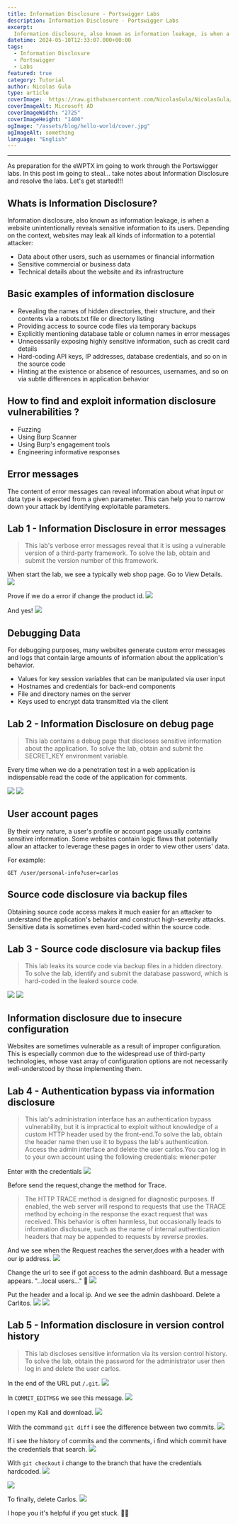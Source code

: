 ```yaml
---
title: Information Disclosure - Portswigger Labs
description: Information Disclosure - Portswigger Labs
excerpt:
  Information disclosure, also known as information leakage, is when a website unintentionally reveals sensitive information to its users. 
datetime: 2024-05-10T12:33:07.000+00:00
tags:
  - Information Disclosure
  - Portswigger
  - Labs
featured: true
category: Tutorial
author: Nicolas Gula
type: article
coverImage:  https://raw.githubusercontent.com/NicolasGula/NicolasGula/master/public/images/photos/Designer.png
coverImageAlt: Microsoft AD
coverImageWidth: "2725"
coverImageHeight: "1400"
ogImage: "/assets/blog/hello-world/cover.jpg"
ogImageAlt: something
language: "English"
---
```

----

As preparation for the eWPTX im going to work through the Portswigger labs. In this post im going to steal... take notes about Information Disclosure and resolve the labs. Let's get started!!!

## Whats is Information Disclosure?

Information disclosure, also known as information leakage, is when a website unintentionally reveals sensitive information to its users. Depending on the context, websites may leak all kinds of information to a potential attacker:
- Data about other users, such as usernames or financial information
- Sensitive commercial or business data
- Technical details about the website and its infrastructure

## Basic examples of information disclosure


- Revealing the names of hidden directories, their structure, and their contents via a robots.txt file or directory listing
- Providing access to source code files via temporary backups
- Explicitly mentioning database table or column names in error messages
- Unnecessarily exposing highly sensitive information, such as credit card details
- Hard-coding API keys, IP addresses, database credentials, and so on in the source code
- Hinting at the existence or absence of resources, usernames, and so on via subtle differences in application behavior

## How to find and exploit information disclosure vulnerabilities ?

- Fuzzing
- Using Burp Scanner
- Using Burp's engagement tools
- Engineering informative responses

## Error messages

The content of error messages can reveal information about what input or data type is expected from a given parameter. This can help you to narrow down your attack by identifying exploitable parameters.

## Lab 1 - Information Disclosure in error messages

>This lab's verbose error messages reveal that it is using a vulnerable version of a third-party framework. To solve the lab, obtain and submit the version number of this framework. 

When start the lab, we see a typically web shop page. Go to View Details.
![](https://raw.githubusercontent.com/NicolasGula/NicolasGula/master/public/images/photos/id/l1/2024-05-09_23-19.png)

Prove if we do a error if change the product id.
![](https://raw.githubusercontent.com/NicolasGula/NicolasGula/master/public/images/photos/id/l1/2.png)

And yes!
![](https://raw.githubusercontent.com/NicolasGula/NicolasGula/master/public/images/photos/id/l1/3.png)

## Debugging Data

For debugging purposes, many websites generate custom error messages and logs that contain large amounts of information about the application's behavior. 

- Values for key session variables that can be manipulated via user input
- Hostnames and credentials for back-end components
- File and directory names on the server
- Keys used to encrypt data transmitted via the client

## Lab 2 - Information Disclosure on debug page

> This lab contains a debug page that discloses sensitive information about the application. To solve the lab, obtain and submit the SECRET_KEY environment variable.

Every time when we do a penetration test in a web application is indispensable read the code of the application for comments.

![](https://raw.githubusercontent.com/NicolasGula/NicolasGula/master/public/images/photos/id/l2/1.png)
![](https://raw.githubusercontent.com/NicolasGula/NicolasGula/master/public/images/photos/id/l2/2.png)

## User account pages

By their very nature, a user's profile or account page usually contains sensitive information.
Some websites contain logic flaws that potentially allow an attacker to leverage these pages in order to view other users' data. 

For example:
```
GET /user/personal-info?user=carlos
```

## Source code disclosure via backup files

Obtaining source code access makes it much easier for an attacker to understand the application's behavior and construct high-severity attacks. Sensitive data is sometimes even hard-coded within the source code.

## Lab 3 - Source code disclosure via backup files

>This lab leaks its source code via backup files in a hidden directory. To solve the lab, identify and submit the database password, which is hard-coded in the leaked source code. 

![](https://raw.githubusercontent.com/NicolasGula/NicolasGula/master/public/images/photos/id/l3/1.png)
![](https://raw.githubusercontent.com/NicolasGula/NicolasGula/master/public/images/photos/id/l3/2.png)

## Information disclosure due to insecure configuration

Websites are sometimes vulnerable as a result of improper configuration. This is especially common due to the widespread use of third-party technologies, whose vast array of configuration options are not necessarily well-understood by those implementing them. 

## Lab 4 - Authentication bypass via information disclosure

> This lab's administration interface has an authentication bypass vulnerability, but it is impractical to exploit without knowledge of a custom HTTP header used by the front-end.To solve the lab, obtain the header name then use it to bypass the lab's authentication. Access the admin interface and delete the user carlos.You can log in to your own account using the following credentials: wiener:peter 

Enter with the credentials 
![](https://raw.githubusercontent.com/NicolasGula/NicolasGula/master/public/images/photos/id/l4/1.png)

Before send the request,change the method for Trace.
>The HTTP TRACE method is designed for diagnostic purposes. If enabled, the web server will respond to requests that use the TRACE method by echoing in the response the exact request that was received. This behavior is often harmless, but occasionally leads to information disclosure, such as the name of internal authentication headers that may be appended to requests by reverse proxies. 

And we see when the Request reaches the server,does with a header with our ip address.
![](https://raw.githubusercontent.com/NicolasGula/NicolasGula/master/public/images/photos/id/l4/2.png)

Change the url to see if got access to the admin dashboard. But a message appears. "...local users..." 🤔 
![](https://raw.githubusercontent.com/NicolasGula/NicolasGula/master/public/images/photos/id/l4/3.png)

Put the header and a local ip. And we see the admin dashboard. Delete a Carlitos.
![](https://raw.githubusercontent.com/NicolasGula/NicolasGula/master/public/images/photos/id/l4/4.png)
![](https://raw.githubusercontent.com/NicolasGula/NicolasGula/master/public/images/photos/id/l4/5.png)

## Lab 5 - Information disclosure in version control history

>This lab discloses sensitive information via its version control history. To solve the lab, obtain the password for the administrator user then log in and delete the user carlos.

In the end of the URL put ```/.git```.
![](https://raw.githubusercontent.com/NicolasGula/NicolasGula/master/public/images/photos/id/l5/1.png)

In ```COMMIT_EDITMSG``` we see this message.
![](https://raw.githubusercontent.com/NicolasGula/NicolasGula/master/public/images/photos/id/l5/2.png)

I open my Kali and download.
![](https://raw.githubusercontent.com/NicolasGula/NicolasGula/master/public/images/photos/id/l5/4.png)

With the command ```git diff``` i see the difference between two commits.
![](https://raw.githubusercontent.com/NicolasGula/NicolasGula/master/public/images/photos/id/l5/5.png)

If i see the history of commits and the comments, i find which commit have the credentials that search.
![](https://raw.githubusercontent.com/NicolasGula/NicolasGula/master/public/images/photos/id/l5/6.png)


With ```git checkout``` i change to the branch that have the credentials hardcoded.
![](https://raw.githubusercontent.com/NicolasGula/NicolasGula/master/public/images/photos/id/l5/7.png)

![](https://raw.githubusercontent.com/NicolasGula/NicolasGula/master/public/images/photos/id/l5/8.png)

To finally, delete Carlos.
![](https://raw.githubusercontent.com/NicolasGula/NicolasGula/master/public/images/photos/id/l5/2024-05-10_13-46.png)

I hope you it's helpful if you get stuck. 👨‍💻